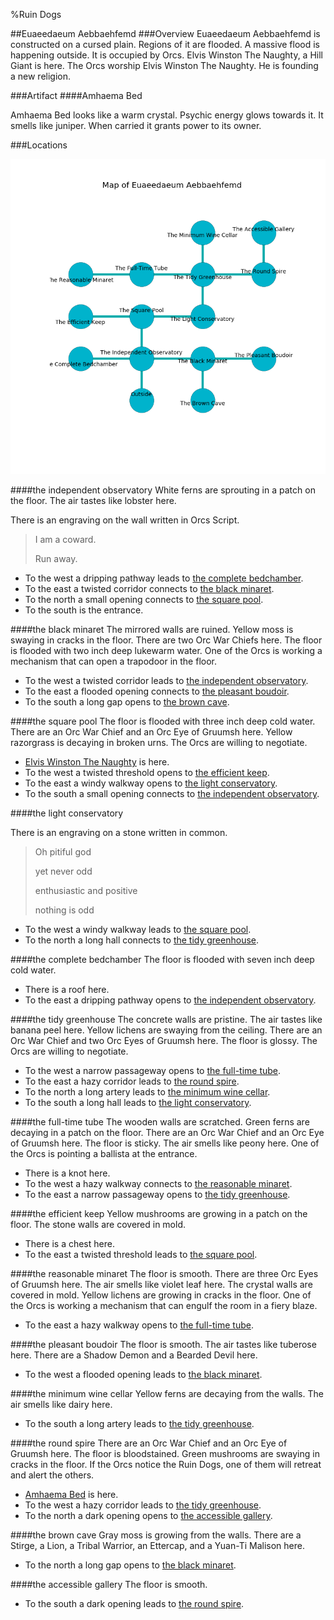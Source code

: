 %Ruin Dogs

##Euaeedaeum Aebbaehfemd
###Overview
Euaeedaeum Aebbaehfemd is constructed on a cursed plain. Regions of it are flooded. A massive flood is happening outside. It is occupied by Orcs. <a name="Elvis-Winston-The-Naughty"></a>Elvis Winston The Naughty, a Hill Giant is here. The Orcs worship Elvis Winston The Naughty. He  is founding a new religion. 



###Artifact
####<a name="Amhaema-Bed"></a>Amhaema Bed


Amhaema Bed looks like a warm crystal. Psychic energy glows towards it. It smells like juniper. When carried it grants power to its owner. 





###Locations


![](../v2/images/Euaeedaeum-Aebbaehfemd.png)

####<a name="the-independent-observatory"></a>the independent observatory
White ferns are sprouting in a patch on the floor. The air tastes like lobster here. 

There is an engraving on the wall written in Orcs Script. 

> I am a coward.
>
> Run away.
>


* To the west a dripping pathway leads to [the complete bedchamber](#the-complete-bedchamber).
* To the east a twisted corridor connects to [the black minaret](#the-black-minaret).
* To the north a small opening connects to [the square pool](#the-square-pool).
* To the south is the entrance.


####<a name="the-black-minaret"></a>the black minaret
The mirrored walls are ruined. Yellow moss is swaying in cracks in the floor. There are two Orc War Chiefs here. The floor is flooded with two inch deep lukewarm water. One of the Orcs is working a mechanism that can open a trapodoor in the floor. 



* To the west a twisted corridor leads to [the independent observatory](#the-independent-observatory).
* To the east a flooded opening connects to [the pleasant boudoir](#the-pleasant-boudoir).
* To the south a long gap opens to [the brown cave](#the-brown-cave).


####<a name="the-square-pool"></a>the square pool
The floor is flooded with three inch deep cold water. There are an Orc War Chief and an Orc Eye of Gruumsh here. Yellow razorgrass is decaying in broken urns. The Orcs are willing to negotiate. 



* [Elvis Winston The Naughty](#Elvis-Winston-The-Naughty) is here.
* To the west a twisted threshold opens to [the efficient keep](#the-efficient-keep).
* To the east a windy walkway opens to [the light conservatory](#the-light-conservatory).
* To the south a small opening connects to [the independent observatory](#the-independent-observatory).


####<a name="the-light-conservatory"></a>the light conservatory


There is an engraving on a stone written in common. 

> Oh pitiful god
>
> yet never odd
>
> enthusiastic and positive
>
> nothing is odd
>


* To the west a windy walkway leads to [the square pool](#the-square-pool).
* To the north a long hall connects to [the tidy greenhouse](#the-tidy-greenhouse).


####<a name="the-complete-bedchamber"></a>the complete bedchamber
The floor is flooded with seven inch deep cold water. 



* There is a roof here.
* To the east a dripping pathway opens to [the independent observatory](#the-independent-observatory).


####<a name="the-tidy-greenhouse"></a>the tidy greenhouse
The concrete walls are pristine. The air tastes like banana peel here. Yellow lichens are swaying from the ceiling. There are an Orc War Chief and two Orc Eyes of Gruumsh here. The floor is glossy. The Orcs are willing to negotiate. 



* To the west a narrow passageway opens to [the full-time tube](#the-full-time-tube).
* To the east a hazy corridor leads to [the round spire](#the-round-spire).
* To the north a long artery leads to [the minimum wine cellar](#the-minimum-wine-cellar).
* To the south a long hall leads to [the light conservatory](#the-light-conservatory).


####<a name="the-full-time-tube"></a>the full-time tube
The wooden walls are scratched. Green ferns are decaying in a patch on the floor. There are an Orc War Chief and an Orc Eye of Gruumsh here. The floor is sticky. The air smells like peony here. One of the Orcs is pointing a ballista at the entrance. 



* There is a knot here.
* To the west a hazy walkway connects to [the reasonable minaret](#the-reasonable-minaret).
* To the east a narrow passageway opens to [the tidy greenhouse](#the-tidy-greenhouse).


####<a name="the-efficient-keep"></a>the efficient keep
Yellow mushrooms are growing in a patch on the floor. The stone walls are covered in mold. 



* There is a chest here.
* To the east a twisted threshold leads to [the square pool](#the-square-pool).


####<a name="the-reasonable-minaret"></a>the reasonable minaret
The floor is smooth. There are three Orc Eyes of Gruumsh here. The air smells like violet leaf here. The crystal walls are covered in mold. Yellow lichens are growing in cracks in the floor. One of the Orcs is working a mechanism that can engulf the room in a fiery blaze. 



* To the east a hazy walkway opens to [the full-time tube](#the-full-time-tube).


####<a name="the-pleasant-boudoir"></a>the pleasant boudoir
The floor is smooth. The air tastes like tuberose here. There are a Shadow Demon and a Bearded Devil here. 



* To the west a flooded opening leads to [the black minaret](#the-black-minaret).


####<a name="the-minimum-wine-cellar"></a>the minimum wine cellar
Yellow ferns are decaying from the walls. The air smells like dairy here. 



* To the south a long artery leads to [the tidy greenhouse](#the-tidy-greenhouse).


####<a name="the-round-spire"></a>the round spire
There are an Orc War Chief and an Orc Eye of Gruumsh here. The floor is bloodstained. Green mushrooms are swaying in cracks in the floor. If the Orcs notice the Ruin Dogs, one of them will retreat and alert the others. 



* [Amhaema Bed](#Amhaema-Bed) is here.
* To the west a hazy corridor leads to [the tidy greenhouse](#the-tidy-greenhouse).
* To the north a dark opening opens to [the accessible gallery](#the-accessible-gallery).


####<a name="the-brown-cave"></a>the brown cave
Gray moss is growing from the walls. There are a Stirge, a Lion, a Tribal Warrior, an Ettercap, and a Yuan-Ti Malison here. 



* To the north a long gap opens to [the black minaret](#the-black-minaret).


####<a name="the-accessible-gallery"></a>the accessible gallery
The floor is smooth. 



* To the south a dark opening leads to [the round spire](#the-round-spire).


